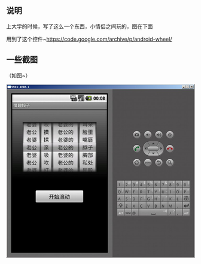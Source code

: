 ## 说明

上大学的时候，写了这么一个东西，小情侣之间玩的，图在下面

用到了这个控件~https://code.google.com/archive/p/android-wheel/

## 一些截图

（如图~）

![examples](1.jpg "examples")
